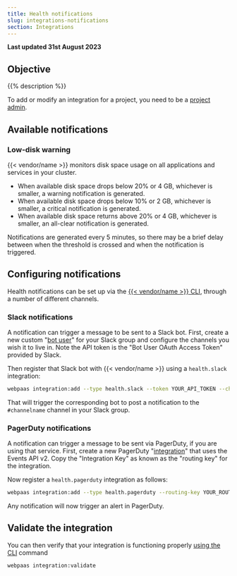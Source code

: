 ```yaml
---
title: Health notifications
slug: integrations-notifications
section: Integrations
---
```


**Last updated 31st August 2023**



## Objective  

{{% description %}}

To add or modify an integration for a project, you need to be a [project admin](../administration/users.md#project-roles).

## Available notifications

### Low-disk warning

{{< vendor/name >}} monitors disk space usage on all applications and services in your cluster.

* When available disk space drops below 20% or 4&nbsp;GB, whichever is smaller, a warning notification is generated.
* When available disk space drops below 10% or 2&nbsp;GB, whichever is smaller, a critical notification is generated.
* When available disk space returns above 20% or 4&nbsp;GB, whichever is smaller, an all-clear notification is generated.

Notifications are generated every 5 minutes, so there may be a brief delay between when the threshold is crossed and when the notification is triggered.

## Configuring notifications

Health notifications can be set up via the [{{< vendor/name >}} CLI](../administration-cli), through a number of different channels.

### Slack notifications

A notification can trigger a message to be sent to a Slack bot.
First, create a new custom "[bot user](https://api.slack.com/bot-users)" for your Slack group and configure the channels you wish it to live in.
Note the API token is the "Bot User OAuth Access Token" provided by Slack.

Then register that Slack bot with {{< vendor/name >}} using a `health.slack` integration:

```bash
webpaas integration:add --type health.slack --token YOUR_API_TOKEN --channel '#channelname'
```

That will trigger the corresponding bot to post a notification to the `#channelname` channel in your Slack group.

### PagerDuty notifications

A notification can trigger a message to be sent via PagerDuty, if you are using that service.
First, create a new PagerDuty "[integration](https://support.pagerduty.com/docs/services-and-integrations)" that uses the Events API v2.
Copy the "Integration Key" as known as the "routing key" for the integration.

Now register a `health.pagerduty` integration as follows:


```bash
webpaas integration:add --type health.pagerduty --routing-key YOUR_ROUTING_KEY
```

Any notification will now trigger an alert in PagerDuty.


## Validate the integration

You can then verify that your integration is functioning properly [using the CLI](../integrations-overview#validate-integrations) command

```bash
webpaas integration:validate
```
